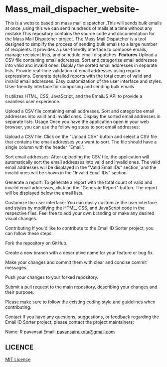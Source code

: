 # Mass_mail_dispacher_website-
This is a website based on mass mail dispatcher .This will sends bulk emails at once ,using this we can send hundreds of mails at a time without any mistake 
This repository contains the source code and documentation for the Mass Mail Dispatcher project. The Mass Mail Dispatcher is a tool designed to simplify the process of sending bulk emails to a large number of recipients. It provides a user-friendly interface to compose emails, manage recipient lists, and schedule email dispatches.
**Features**
Upload a CSV file containing email addresses.
Sort and categorize email addresses into valid and invalid ones.
Display the sorted email addresses in separate lists.
Provide real-time validation of email addresses using regular expressions.
Generate detailed reports with the total count of valid and invalid email addresses.
Easy customization of the user interface and styles.
User-friendly interface for composing and sending bulk emails

It utilizes HTML, CSS, JavaScript, and the EmailJS API to provide a seamless user experience.

Upload a CSV file containing email addresses.
Sort and categorize email addresses into valid and invalid ones.
Display the sorted email addresses in separate lists.
Usage
Once you have the application open in your web browser, you can use the following steps to sort email addresses:

Upload a CSV file: Click on the "Upload CSV" button and select a CSV file that contains the email addresses you want to sort. The file should have a single column with the header "Email".

Sort email addresses: After uploading the CSV file, the application will automatically sort the email addresses into valid and invalid ones. The valid email addresses will be displayed in the "Valid Email IDs" section, and the invalid ones will be shown in the "Invalid Email IDs" section.

Generate a report: To generate a report with the total count of valid and invalid email addresses, click on the "Generate Report" button. The report will be displayed below the email lists.

Customize the user interface: You can easily customize the user interface and styles by modifying the HTML, CSS, and JavaScript code in the respective files. Feel free to add your own branding or make any desired visual changes.

Contributing
If you'd like to contribute to the Email ID Sorter project, you can follow these steps:

Fork the repository on GitHub.

Create a new branch with a descriptive name for your feature or bug fix.

Make your changes and commit them with clear and concise commit messages.

Push your changes to your forked repository.

Submit a pull request to the main repository, describing your changes and their purpose.

Please make sure to follow the existing coding style and guidelines when contributing.

Contact
If you have any questions, suggestions, or feedback regarding the Email ID Sorter project, please contact the project maintainers:

Name: R pavansai
Email: pavansairaikota@gmail.com


## LICENCE
[MIT Licence](LICENCE)
